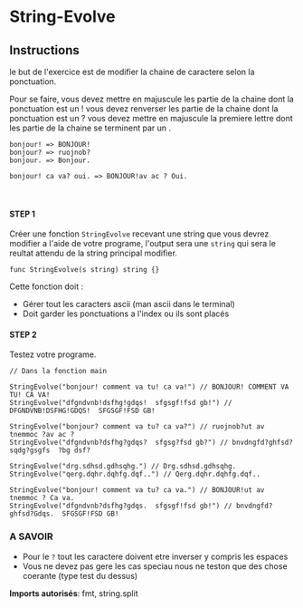 # String-Evolve

## Instructions

le but de l'exercice est de modifier la chaine de caractere selon la ponctuation.

Pour se faire,
vous devez mettre en majuscule les partie de la chaine dont la ponctuation est un !
vous devez renverser les partie de la chaine dont la ponctuation est un ?
vous devez mettre en majuscule la premiere lettre dont les partie de la chaine se terminent par un .

```
bonjour! => BONJOUR!
bonjour? => ruojnob?
bonjour. => Bonjour.

bonjour! ca va? oui. => BONJOUR!av ac ? Oui.
```
<br>

#### STEP 1

Créer une fonction `StringEvolve` recevant une string que vous devrez modifier a l'aide de votre programe, l'output sera une ``string`` qui sera le reultat attendu de la string principal modifier.


``` golang
func StringEvolve(s string) string {}
```

Cette fonction doit : 
* Gérer tout les caracters ascii (man ascii dans le terminal)
* Doit garder les ponctuations a l'index ou ils sont placés

#### STEP 2

Testez votre programe.

```
// Dans la fonction main

StringEvolve("bonjour! comment va tu! ca va!") // BONJOUR! COMMENT VA TU! CA VA!
StringEvolve("dfgndvnb!dsfhg!gdqs!  sfgsgf!fsd gb!") // DFGNDVNB!DSFHG!GDQS!  SFGSGF!FSD GB!

StringEvolve("bonjour? comment va tu? ca va?") // ruojnob?ut av tnemmoc ?av ac ?
StringEvolve("dfgndvnb?dsfhg?gdqs?  sfgsg?fsd gb?") // bnvdngfd?ghfsd?sqdg?gsgfs  ?bg dsf?

StringEvolve("drg.sdhsd.gdhsqhg.") // Drg.sdhsd.gdhsqhg.
StringEvolve("qerg.dqhr.dqhfg.dqf..") // Qerg.dqhr.dqhfg.dqf..

StringEvolve("bonjour! comment va tu? ca va.") // BONJOUR!ut av tnemmoc ? Ca va.
StringEvolve("dfgndvnb?dsfhg?gdqs.  sfgsgf!fsd gb!") // bnvdngfd?ghfsd?Gdqs.  SFGSGF!FSD GB!
```

### A SAVOIR

* Pour le `?` tout les caractere doivent etre inverser y compris les espaces
* Vous ne devez pas gere les cas speciau nous ne teston que des chose coerante (type test du dessus)

**Imports autorisés**: fmt, string.split
